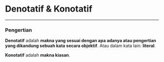 # Denotatif & Konotatif
---
### Pengertian
**Denotatif** adalah **makna yang sesuai dengan apa adanya atau pengertian yang dikandung sebuah kata secara objektif**. Atau dalam kata lain: **literal**.

**Konotatif** adalah **makna kiasan**.